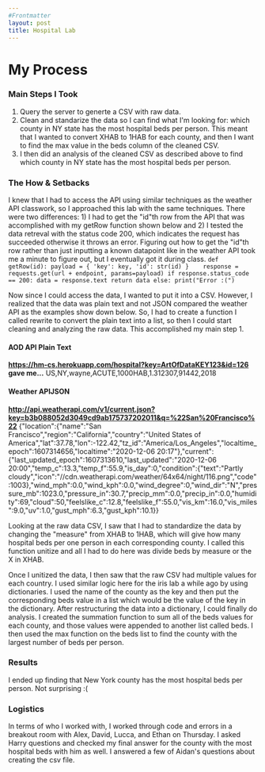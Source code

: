 ```yaml
---
#Frontmatter
layout: post
title: Hospital Lab
---
```


# My Process

### Main Steps I Took
1. Query the server to generte a CSV with raw data.
2. Clean and standarize the data so I can find what I'm looking for: which county in NY state has the most hospital beds per person. This meant that I wanted to convert XHAB to 1HAB for each county, and then I want to find the max value in the beds column of the cleaned CSV. 
3. I then did an analysis of the cleaned CSV as described above to find which county in NY state has the most hospital beds per person.  

### The How & Setbacks
I knew that I had to access the API using similar techniques as the weather API classwork, so I approached this lab with the same techniques. There were two differences: 1) I had to get the "id"th row from the API that was accomplished with my getRow function shown below and 2) I tested the data retreval with the status code 200, which indicates the request has succeeded otherwise it throws an error. Figuring out how to get the "id"th row rather than just inputting a known datapoint like in the weather API took me a minute to figure out, but I eventually got it during class.
`
def getRow(id):
    payload = {
        'key': key,
        'id': str(id)
    }   
    response = requests.get(url + endpoint, params=payload)
    if response.status_code == 200:
        data = response.text
        return data
    else:
        print("Error :(")
` 

Now since I could access the data, I wanted to put it into a CSV. However, I realized that the data was plain text and not JSON compared the weather API as the examples show down below. So, I had to create a function I called rewrite to convert the plain text into a list, so then I could start cleaning and analyzing the raw data. This accomplished my main step 1. 

#### AOD API Plain Text 
**https://hm-cs.herokuapp.com/hospital?key=ArtOfDataKEY123&id=126 gave me...**
US,NY,wayne,ACUTE,1000HAB,1.312307,91442,2018

#### Weather APIJSON
**http://api.weatherapi.com/v1/current.json?key=b3b088052d3049cd9ab175737202011&q=%22San%20Francisco%22**
{"location":{"name":"San Francisco","region":"California","country":"United States of America","lat":37.78,"lon":-122.42,"tz_id":"America/Los_Angeles","localtime_epoch":1607314656,"localtime":"2020-12-06 20:17"},"current":{"last_updated_epoch":1607313610,"last_updated":"2020-12-06 20:00","temp_c":13.3,"temp_f":55.9,"is_day":0,"condition":{"text":"Partly cloudy","icon":"//cdn.weatherapi.com/weather/64x64/night/116.png","code":1003},"wind_mph":0.0,"wind_kph":0.0,"wind_degree":0,"wind_dir":"N","pressure_mb":1023.0,"pressure_in":30.7,"precip_mm":0.0,"precip_in":0.0,"humidity":69,"cloud":50,"feelslike_c":12.8,"feelslike_f":55.0,"vis_km":16.0,"vis_miles":9.0,"uv":1.0,"gust_mph":6.3,"gust_kph":10.1}}
 
 Looking at the raw data CSV, I saw that I had to standardize the data by changing the "measure" from XHAB to 1HAB, which will give how many hospital beds per one person in each corresponding county. I called this function unitize and all I had to do here was divide beds by measure or the X in XHAB. 

 Once I unitized the data, I then saw that the raw CSV had multiple values for each country. I used similar logic here for the iris lab a while ago by using dictionaries. I used the name of the county as the key and then put the corresponding beds value in a list which would be the value of the key in the dictionary. After restructuring the data into a dictionary, I could finally do analysis. I created the summation function to sum all of the beds values for each county, and those values were appended to another list called beds. I then used the max function on the beds list to find the county with the largest number of beds per person. 
 
### Results 
I ended up finding that New York county has the most hospital beds per person. Not surprising :(

### Logistics 
In terms of who I worked with, I worked through code and errors in a breakout room with Alex, David, Lucca, and Ethan on Thursday. I asked Harry questions and checked my final answer for the county with the most hospital beds with him as well. I answered a few of Aidan's questions about creating the csv file.